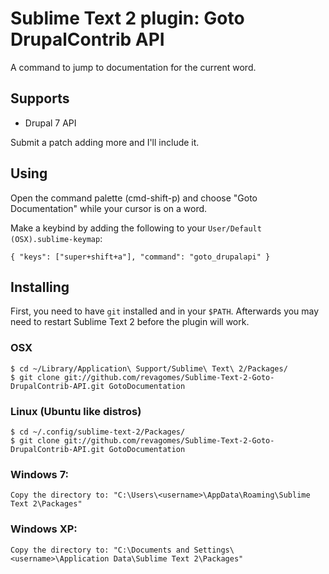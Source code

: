 # Sublime Text 2 plugin: Goto DrupalContrib API

A command to jump to documentation for the current word.

## Supports

 * Drupal 7 API

Submit a patch adding more and I'll include it.

## Using

Open the command palette (cmd-shift-p) and choose "Goto Documentation" while your cursor is on a word.

Make a keybind by adding the following to your `User/Default (OSX).sublime-keymap`:

	{ "keys": ["super+shift+a"], "command": "goto_drupalapi" }

## Installing

First, you need to have `git` installed and in your `$PATH`. Afterwards you may need to restart Sublime Text 2 before the plugin will work.

### OSX

    $ cd ~/Library/Application\ Support/Sublime\ Text\ 2/Packages/
    $ git clone git://github.com/revagomes/Sublime-Text-2-Goto-DrupalContrib-API.git GotoDocumentation

### Linux (Ubuntu like distros)

    $ cd ~/.config/sublime-text-2/Packages/
    $ git clone git://github.com/revagomes/Sublime-Text-2-Goto-DrupalContrib-API.git GotoDocumentation

### Windows 7:

    Copy the directory to: "C:\Users\<username>\AppData\Roaming\Sublime Text 2\Packages"

### Windows XP:

    Copy the directory to: "C:\Documents and Settings\<username>\Application Data\Sublime Text 2\Packages"
